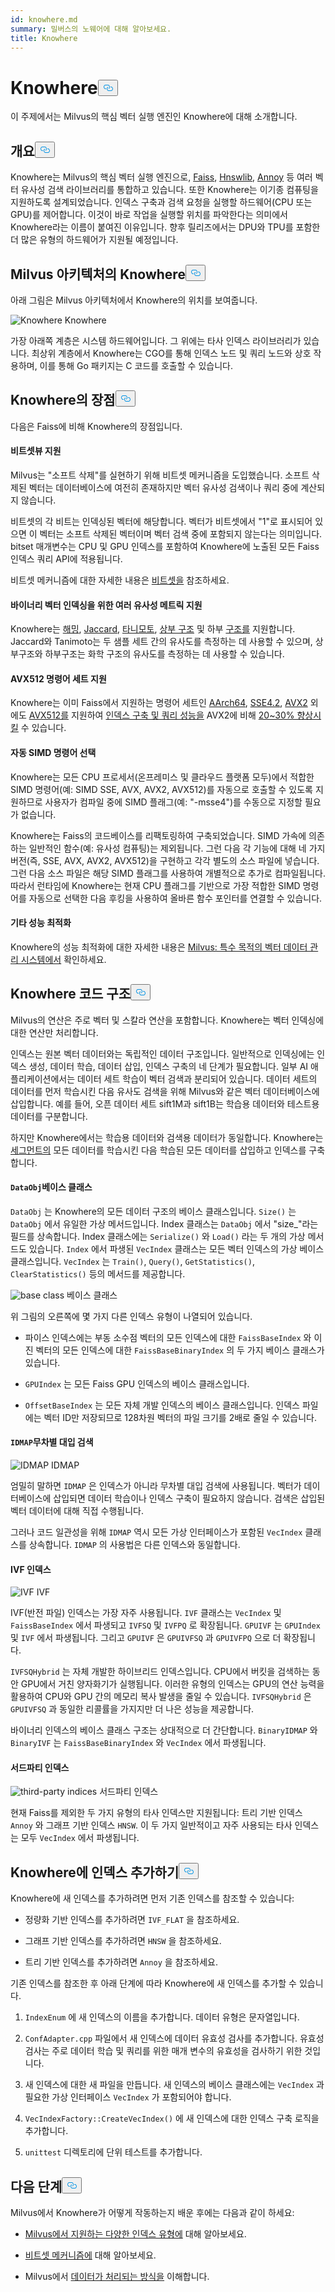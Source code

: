 ```yaml
---
id: knowhere.md
summary: 밀버스의 노웨어에 대해 알아보세요.
title: Knowhere
---
```

<h1 id="Knowhere" class="common-anchor-header">Knowhere<button data-href="#Knowhere" class="anchor-icon" translate="no">
      <svg translate="no"
        aria-hidden="true"
        focusable="false"
        height="20"
        version="1.1"
        viewBox="0 0 16 16"
        width="16"
      >
        <path
          fill="#0092E4"
          fill-rule="evenodd"
          d="M4 9h1v1H4c-1.5 0-3-1.69-3-3.5S2.55 3 4 3h4c1.45 0 3 1.69 3 3.5 0 1.41-.91 2.72-2 3.25V8.59c.58-.45 1-1.27 1-2.09C10 5.22 8.98 4 8 4H4c-.98 0-2 1.22-2 2.5S3 9 4 9zm9-3h-1v1h1c1 0 2 1.22 2 2.5S13.98 12 13 12H9c-.98 0-2-1.22-2-2.5 0-.83.42-1.64 1-2.09V6.25c-1.09.53-2 1.84-2 3.25C6 11.31 7.55 13 9 13h4c1.45 0 3-1.69 3-3.5S14.5 6 13 6z"
        ></path>
      </svg>
    </button></h1><p>이 주제에서는 Milvus의 핵심 벡터 실행 엔진인 Knowhere에 대해 소개합니다.</p>
<h2 id="Overview" class="common-anchor-header">개요<button data-href="#Overview" class="anchor-icon" translate="no">
      <svg translate="no"
        aria-hidden="true"
        focusable="false"
        height="20"
        version="1.1"
        viewBox="0 0 16 16"
        width="16"
      >
        <path
          fill="#0092E4"
          fill-rule="evenodd"
          d="M4 9h1v1H4c-1.5 0-3-1.69-3-3.5S2.55 3 4 3h4c1.45 0 3 1.69 3 3.5 0 1.41-.91 2.72-2 3.25V8.59c.58-.45 1-1.27 1-2.09C10 5.22 8.98 4 8 4H4c-.98 0-2 1.22-2 2.5S3 9 4 9zm9-3h-1v1h1c1 0 2 1.22 2 2.5S13.98 12 13 12H9c-.98 0-2-1.22-2-2.5 0-.83.42-1.64 1-2.09V6.25c-1.09.53-2 1.84-2 3.25C6 11.31 7.55 13 9 13h4c1.45 0 3-1.69 3-3.5S14.5 6 13 6z"
        ></path>
      </svg>
    </button></h2><p>Knowhere는 Milvus의 핵심 벡터 실행 엔진으로, <a href="https://github.com/facebookresearch/faiss">Faiss</a>, <a href="https://github.com/nmslib/hnswlib">Hnswlib</a>, <a href="https://github.com/spotify/annoy">Annoy</a> 등 여러 벡터 유사성 검색 라이브러리를 통합하고 있습니다. 또한 Knowhere는 이기종 컴퓨팅을 지원하도록 설계되었습니다. 인덱스 구축과 검색 요청을 실행할 하드웨어(CPU 또는 GPU)를 제어합니다. 이것이 바로 작업을 실행할 위치를 파악한다는 의미에서 Knowhere라는 이름이 붙여진 이유입니다. 향후 릴리즈에서는 DPU와 TPU를 포함한 더 많은 유형의 하드웨어가 지원될 예정입니다.</p>
<h2 id="Knowhere-in-the-Milvus-architecture" class="common-anchor-header">Milvus 아키텍처의 Knowhere<button data-href="#Knowhere-in-the-Milvus-architecture" class="anchor-icon" translate="no">
      <svg translate="no"
        aria-hidden="true"
        focusable="false"
        height="20"
        version="1.1"
        viewBox="0 0 16 16"
        width="16"
      >
        <path
          fill="#0092E4"
          fill-rule="evenodd"
          d="M4 9h1v1H4c-1.5 0-3-1.69-3-3.5S2.55 3 4 3h4c1.45 0 3 1.69 3 3.5 0 1.41-.91 2.72-2 3.25V8.59c.58-.45 1-1.27 1-2.09C10 5.22 8.98 4 8 4H4c-.98 0-2 1.22-2 2.5S3 9 4 9zm9-3h-1v1h1c1 0 2 1.22 2 2.5S13.98 12 13 12H9c-.98 0-2-1.22-2-2.5 0-.83.42-1.64 1-2.09V6.25c-1.09.53-2 1.84-2 3.25C6 11.31 7.55 13 9 13h4c1.45 0 3-1.69 3-3.5S14.5 6 13 6z"
        ></path>
      </svg>
    </button></h2><p>아래 그림은 Milvus 아키텍처에서 Knowhere의 위치를 보여줍니다.</p>
<p>
  
   <span class="img-wrapper"> <img translate="no" src="/docs/v2.4.x/assets/knowhere_architecture.png" alt="Knowhere" class="doc-image" id="knowhere" />
   </span> <span class="img-wrapper"> <span>Knowhere</span> </span></p>
<p>가장 아래쪽 계층은 시스템 하드웨어입니다. 그 위에는 타사 인덱스 라이브러리가 있습니다. 최상위 계층에서 Knowhere는 CGO를 통해 인덱스 노드 및 쿼리 노드와 상호 작용하며, 이를 통해 Go 패키지는 C 코드를 호출할 수 있습니다.</p>
<h2 id="Knowhere-advantages" class="common-anchor-header">Knowhere의 장점<button data-href="#Knowhere-advantages" class="anchor-icon" translate="no">
      <svg translate="no"
        aria-hidden="true"
        focusable="false"
        height="20"
        version="1.1"
        viewBox="0 0 16 16"
        width="16"
      >
        <path
          fill="#0092E4"
          fill-rule="evenodd"
          d="M4 9h1v1H4c-1.5 0-3-1.69-3-3.5S2.55 3 4 3h4c1.45 0 3 1.69 3 3.5 0 1.41-.91 2.72-2 3.25V8.59c.58-.45 1-1.27 1-2.09C10 5.22 8.98 4 8 4H4c-.98 0-2 1.22-2 2.5S3 9 4 9zm9-3h-1v1h1c1 0 2 1.22 2 2.5S13.98 12 13 12H9c-.98 0-2-1.22-2-2.5 0-.83.42-1.64 1-2.09V6.25c-1.09.53-2 1.84-2 3.25C6 11.31 7.55 13 9 13h4c1.45 0 3-1.69 3-3.5S14.5 6 13 6z"
        ></path>
      </svg>
    </button></h2><p>다음은 Faiss에 비해 Knowhere의 장점입니다.</p>
<h4 id="Support-for-BitsetView" class="common-anchor-header">비트셋뷰 지원</h4><p>Milvus는 &quot;소프트 삭제&quot;를 실현하기 위해 비트셋 메커니즘을 도입했습니다. 소프트 삭제된 벡터는 데이터베이스에 여전히 존재하지만 벡터 유사성 검색이나 쿼리 중에 계산되지 않습니다.</p>
<p>비트셋의 각 비트는 인덱싱된 벡터에 해당합니다. 벡터가 비트셋에서 "1"로 표시되어 있으면 이 벡터는 소프트 삭제된 벡터이며 벡터 검색 중에 포함되지 않는다는 의미입니다. bitset 매개변수는 CPU 및 GPU 인덱스를 포함하여 Knowhere에 노출된 모든 Faiss 인덱스 쿼리 API에 적용됩니다.</p>
<p>비트셋 메커니즘에 대한 자세한 내용은 <a href="/docs/ko/bitset.md">비트셋을</a> 참조하세요.</p>
<h4 id="Support-for-multiple-similarity-metrics-for-indexing-binary-vectors" class="common-anchor-header">바이너리 벡터 인덱싱을 위한 여러 유사성 메트릭 지원</h4><p>Knowhere는 <a href="/docs/ko/metric.md#Hamming-distance">해밍</a>, <a href="/docs/ko/metric.md#Jaccard-distance">Jaccard</a>, <a href="/docs/ko/metric.md#Tanimoto-distance">타니모토</a>, <a href="/docs/ko/metric.md#Superstructure">상부 구조</a> 및 하부 <a href="/docs/ko/metric.md#Substructure">구조를</a> 지원합니다. Jaccard와 Tanimoto는 두 샘플 세트 간의 유사도를 측정하는 데 사용할 수 있으며, 상부구조와 하부구조는 화학 구조의 유사도를 측정하는 데 사용할 수 있습니다.</p>
<h4 id="Support-for-AVX512-instruction-set" class="common-anchor-header">AVX512 명령어 세트 지원</h4><p>Knowhere는 이미 Faiss에서 지원하는 명령어 세트인 <a href="https://en.wikipedia.org/wiki/AArch64">AArch64</a>, <a href="https://en.wikipedia.org/wiki/SSE4#SSE4.2">SSE4.2</a>, <a href="https://en.wikipedia.org/wiki/Advanced_Vector_Extensions">AVX2</a> 외에도 <a href="https://en.wikipedia.org/wiki/AVX-512">AVX512를</a> 지원하여 <a href="https://milvus.io/blog/milvus-performance-AVX-512-vs-AVX2.md">인덱스 구축 및 쿼리 성능을</a> AVX2에 비해 <a href="https://milvus.io/blog/milvus-performance-AVX-512-vs-AVX2.md">20~30% 향상시킬</a> 수 있습니다.</p>
<h4 id="Automatic-SIMD-instruction-selection" class="common-anchor-header">자동 SIMD 명령어 선택</h4><p>Knowhere는 모든 CPU 프로세서(온프레미스 및 클라우드 플랫폼 모두)에서 적합한 SIMD 명령어(예: SIMD SSE, AVX, AVX2, AVX512)를 자동으로 호출할 수 있도록 지원하므로 사용자가 컴파일 중에 SIMD 플래그(예: "-msse4")를 수동으로 지정할 필요가 없습니다.</p>
<p>Knowhere는 Faiss의 코드베이스를 리팩토링하여 구축되었습니다. SIMD 가속에 의존하는 일반적인 함수(예: 유사성 컴퓨팅)는 제외됩니다. 그런 다음 각 기능에 대해 네 가지 버전(즉, SSE, AVX, AVX2, AVX512)을 구현하고 각각 별도의 소스 파일에 넣습니다. 그런 다음 소스 파일은 해당 SIMD 플래그를 사용하여 개별적으로 추가로 컴파일됩니다. 따라서 런타임에 Knowhere는 현재 CPU 플래그를 기반으로 가장 적합한 SIMD 명령어를 자동으로 선택한 다음 후킹을 사용하여 올바른 함수 포인터를 연결할 수 있습니다.</p>
<h4 id="Other-performance-optimization" class="common-anchor-header">기타 성능 최적화</h4><p>Knowhere의 성능 최적화에 대한 자세한 내용은 <a href="https://www.cs.purdue.edu/homes/csjgwang/pubs/SIGMOD21_Milvus.pdf">Milvus: 특수 목적의 벡터 데이터 관리 시스템에서</a> 확인하세요.</p>
<h2 id="Knowhere-code-structure" class="common-anchor-header">Knowhere 코드 구조<button data-href="#Knowhere-code-structure" class="anchor-icon" translate="no">
      <svg translate="no"
        aria-hidden="true"
        focusable="false"
        height="20"
        version="1.1"
        viewBox="0 0 16 16"
        width="16"
      >
        <path
          fill="#0092E4"
          fill-rule="evenodd"
          d="M4 9h1v1H4c-1.5 0-3-1.69-3-3.5S2.55 3 4 3h4c1.45 0 3 1.69 3 3.5 0 1.41-.91 2.72-2 3.25V8.59c.58-.45 1-1.27 1-2.09C10 5.22 8.98 4 8 4H4c-.98 0-2 1.22-2 2.5S3 9 4 9zm9-3h-1v1h1c1 0 2 1.22 2 2.5S13.98 12 13 12H9c-.98 0-2-1.22-2-2.5 0-.83.42-1.64 1-2.09V6.25c-1.09.53-2 1.84-2 3.25C6 11.31 7.55 13 9 13h4c1.45 0 3-1.69 3-3.5S14.5 6 13 6z"
        ></path>
      </svg>
    </button></h2><p>Milvus의 연산은 주로 벡터 및 스칼라 연산을 포함합니다. Knowhere는 벡터 인덱싱에 대한 연산만 처리합니다.</p>
<p>인덱스는 원본 벡터 데이터와는 독립적인 데이터 구조입니다. 일반적으로 인덱싱에는 인덱스 생성, 데이터 학습, 데이터 삽입, 인덱스 구축의 네 단계가 필요합니다. 일부 AI 애플리케이션에서는 데이터 세트 학습이 벡터 검색과 분리되어 있습니다. 데이터 세트의 데이터를 먼저 학습시킨 다음 유사도 검색을 위해 Milvus와 같은 벡터 데이터베이스에 삽입합니다. 예를 들어, 오픈 데이터 세트 sift1M과 sift1B는 학습용 데이터와 테스트용 데이터를 구분합니다.</p>
<p>하지만 Knowhere에서는 학습용 데이터와 검색용 데이터가 동일합니다. Knowhere는 <a href="https://milvus.io/blog/deep-dive-1-milvus-architecture-overview.md#Segments">세그먼트의</a> 모든 데이터를 학습시킨 다음 학습된 모든 데이터를 삽입하고 인덱스를 구축합니다.</p>
<h4 id="DataObj-base-class" class="common-anchor-header"><code translate="no">DataObj</code>베이스 클래스</h4><p><code translate="no">DataObj</code> 는 Knowhere의 모든 데이터 구조의 베이스 클래스입니다. <code translate="no">Size()</code> 는 <code translate="no">DataObj</code> 에서 유일한 가상 메서드입니다. Index 클래스는 <code translate="no">DataObj</code> 에서 &quot;size_&quot;라는 필드를 상속합니다. Index 클래스에는 <code translate="no">Serialize()</code> 와 <code translate="no">Load()</code> 라는 두 개의 가상 메서드도 있습니다. <code translate="no">Index</code> 에서 파생된 <code translate="no">VecIndex</code> 클래스는 모든 벡터 인덱스의 가상 베이스 클래스입니다. <code translate="no">VecIndex</code> 는 <code translate="no">Train()</code>, <code translate="no">Query()</code>, <code translate="no">GetStatistics()</code>, <code translate="no">ClearStatistics()</code> 등의 메서드를 제공합니다.</p>
<p>
  
   <span class="img-wrapper"> <img translate="no" src="/docs/v2.4.x/assets/Knowhere_base_classes.png" alt="base class" class="doc-image" id="base-class" />
   </span> <span class="img-wrapper"> <span>베이스 클래스</span> </span></p>
<p>위 그림의 오른쪽에 몇 가지 다른 인덱스 유형이 나열되어 있습니다.</p>
<ul>
<li><p>파이스 인덱스에는 부동 소수점 벡터의 모든 인덱스에 대한 <code translate="no">FaissBaseIndex</code> 와 이진 벡터의 모든 인덱스에 대한 <code translate="no">FaissBaseBinaryIndex</code> 의 두 가지 베이스 클래스가 있습니다.</p></li>
<li><p><code translate="no">GPUIndex</code> 는 모든 Faiss GPU 인덱스의 베이스 클래스입니다.</p></li>
<li><p><code translate="no">OffsetBaseIndex</code> 는 모든 자체 개발 인덱스의 베이스 클래스입니다. 인덱스 파일에는 벡터 ID만 저장되므로 128차원 벡터의 파일 크기를 2배로 줄일 수 있습니다.</p></li>
</ul>
<h4 id="IDMAP-brute-force-search" class="common-anchor-header"><code translate="no">IDMAP</code>무차별 대입 검색</h4><p>
  
   <span class="img-wrapper"> <img translate="no" src="/docs/v2.4.x/assets/IDMAP.png" alt="IDMAP" class="doc-image" id="idmap" />
   </span> <span class="img-wrapper"> <span>IDMAP</span> </span></p>
<p>엄밀히 말하면 <code translate="no">IDMAP</code> 은 인덱스가 아니라 무차별 대입 검색에 사용됩니다. 벡터가 데이터베이스에 삽입되면 데이터 학습이나 인덱스 구축이 필요하지 않습니다. 검색은 삽입된 벡터 데이터에 대해 직접 수행됩니다.</p>
<p>그러나 코드 일관성을 위해 <code translate="no">IDMAP</code> 역시 모든 가상 인터페이스가 포함된 <code translate="no">VecIndex</code> 클래스를 상속합니다. <code translate="no">IDMAP</code> 의 사용법은 다른 인덱스와 동일합니다.</p>
<h4 id="IVF-indices" class="common-anchor-header">IVF 인덱스</h4><p>
  
   <span class="img-wrapper"> <img translate="no" src="/docs/v2.4.x/assets/IVF.png" alt="IVF" class="doc-image" id="ivf" />
   </span> <span class="img-wrapper"> <span>IVF</span> </span></p>
<p>IVF(반전 파일) 인덱스는 가장 자주 사용됩니다. <code translate="no">IVF</code> 클래스는 <code translate="no">VecIndex</code> 및 <code translate="no">FaissBaseIndex</code> 에서 파생되고 <code translate="no">IVFSQ</code> 및 <code translate="no">IVFPQ</code> 로 확장됩니다. <code translate="no">GPUIVF</code> 는 <code translate="no">GPUIndex</code> 및 <code translate="no">IVF</code> 에서 파생됩니다. 그리고 <code translate="no">GPUIVF</code> 은 <code translate="no">GPUIVFSQ</code> 과 <code translate="no">GPUIVFPQ</code> 으로 더 확장됩니다.</p>
<p><code translate="no">IVFSQHybrid</code> 는 자체 개발한 하이브리드 인덱스입니다. CPU에서 버킷을 검색하는 동안 GPU에서 거친 양자화기가 실행됩니다. 이러한 유형의 인덱스는 GPU의 연산 능력을 활용하여 CPU와 GPU 간의 메모리 복사 발생을 줄일 수 있습니다. <code translate="no">IVFSQHybrid</code> 은 <code translate="no">GPUIVFSQ</code> 과 동일한 리콜률을 가지지만 더 나은 성능을 제공합니다.</p>
<p>바이너리 인덱스의 베이스 클래스 구조는 상대적으로 더 간단합니다. <code translate="no">BinaryIDMAP</code> 와 <code translate="no">BinaryIVF</code> 는 <code translate="no">FaissBaseBinaryIndex</code> 와 <code translate="no">VecIndex</code> 에서 파생됩니다.</p>
<h4 id="Third-party-indices" class="common-anchor-header">서드파티 인덱스</h4><p>
  
   <span class="img-wrapper"> <img translate="no" src="/docs/v2.4.x/assets/third_party_index.png" alt="third-party indices" class="doc-image" id="third-party-indices" />
   </span> <span class="img-wrapper"> <span>서드파티 인덱스</span> </span></p>
<p>현재 Faiss를 제외한 두 가지 유형의 타사 인덱스만 지원됩니다: 트리 기반 인덱스 <code translate="no">Annoy</code> 와 그래프 기반 인덱스 <code translate="no">HNSW</code>. 이 두 가지 일반적이고 자주 사용되는 타사 인덱스는 모두 <code translate="no">VecIndex</code> 에서 파생됩니다.</p>
<h2 id="Adding-indices-to-Knowhere" class="common-anchor-header">Knowhere에 인덱스 추가하기<button data-href="#Adding-indices-to-Knowhere" class="anchor-icon" translate="no">
      <svg translate="no"
        aria-hidden="true"
        focusable="false"
        height="20"
        version="1.1"
        viewBox="0 0 16 16"
        width="16"
      >
        <path
          fill="#0092E4"
          fill-rule="evenodd"
          d="M4 9h1v1H4c-1.5 0-3-1.69-3-3.5S2.55 3 4 3h4c1.45 0 3 1.69 3 3.5 0 1.41-.91 2.72-2 3.25V8.59c.58-.45 1-1.27 1-2.09C10 5.22 8.98 4 8 4H4c-.98 0-2 1.22-2 2.5S3 9 4 9zm9-3h-1v1h1c1 0 2 1.22 2 2.5S13.98 12 13 12H9c-.98 0-2-1.22-2-2.5 0-.83.42-1.64 1-2.09V6.25c-1.09.53-2 1.84-2 3.25C6 11.31 7.55 13 9 13h4c1.45 0 3-1.69 3-3.5S14.5 6 13 6z"
        ></path>
      </svg>
    </button></h2><p>Knowhere에 새 인덱스를 추가하려면 먼저 기존 인덱스를 참조할 수 있습니다:</p>
<ul>
<li><p>정량화 기반 인덱스를 추가하려면 <code translate="no">IVF_FLAT</code> 을 참조하세요.</p></li>
<li><p>그래프 기반 인덱스를 추가하려면 <code translate="no">HNSW</code> 을 참조하세요.</p></li>
<li><p>트리 기반 인덱스를 추가하려면 <code translate="no">Annoy</code> 을 참조하세요.</p></li>
</ul>
<p>기존 인덱스를 참조한 후 아래 단계에 따라 Knowhere에 새 인덱스를 추가할 수 있습니다.</p>
<ol>
<li><p><code translate="no">IndexEnum</code> 에 새 인덱스의 이름을 추가합니다. 데이터 유형은 문자열입니다.</p></li>
<li><p><code translate="no">ConfAdapter.cpp</code> 파일에서 새 인덱스에 데이터 유효성 검사를 추가합니다. 유효성 검사는 주로 데이터 학습 및 쿼리를 위한 매개 변수의 유효성을 검사하기 위한 것입니다.</p></li>
<li><p>새 인덱스에 대한 새 파일을 만듭니다. 새 인덱스의 베이스 클래스에는 <code translate="no">VecIndex</code> 과 필요한 가상 인터페이스 <code translate="no">VecIndex</code> 가 포함되어야 합니다.</p></li>
<li><p><code translate="no">VecIndexFactory::CreateVecIndex()</code> 에 새 인덱스에 대한 인덱스 구축 로직을 추가합니다.</p></li>
<li><p><code translate="no">unittest</code> 디렉토리에 단위 테스트를 추가합니다.</p></li>
</ol>
<h2 id="Whats-next" class="common-anchor-header">다음 단계<button data-href="#Whats-next" class="anchor-icon" translate="no">
      <svg translate="no"
        aria-hidden="true"
        focusable="false"
        height="20"
        version="1.1"
        viewBox="0 0 16 16"
        width="16"
      >
        <path
          fill="#0092E4"
          fill-rule="evenodd"
          d="M4 9h1v1H4c-1.5 0-3-1.69-3-3.5S2.55 3 4 3h4c1.45 0 3 1.69 3 3.5 0 1.41-.91 2.72-2 3.25V8.59c.58-.45 1-1.27 1-2.09C10 5.22 8.98 4 8 4H4c-.98 0-2 1.22-2 2.5S3 9 4 9zm9-3h-1v1h1c1 0 2 1.22 2 2.5S13.98 12 13 12H9c-.98 0-2-1.22-2-2.5 0-.83.42-1.64 1-2.09V6.25c-1.09.53-2 1.84-2 3.25C6 11.31 7.55 13 9 13h4c1.45 0 3-1.69 3-3.5S14.5 6 13 6z"
        ></path>
      </svg>
    </button></h2><p>Milvus에서 Knowhere가 어떻게 작동하는지 배운 후에는 다음과 같이 하세요:</p>
<ul>
<li><p><a href="/docs/ko/index.md">Milvus에서 지원하는 다양한 인덱스 유형에</a> 대해 알아보세요.</p></li>
<li><p><a href="/docs/ko/bitset.md">비트셋 메커니즘에</a> 대해 알아보세요.</p></li>
<li><p>Milvus에서 <a href="/docs/ko/data_processing.md">데이터가 처리되는 방식을</a> 이해합니다.</p></li>
</ul>
